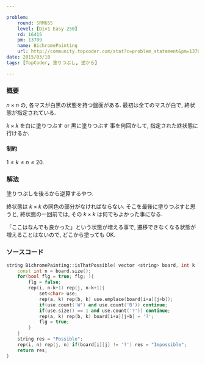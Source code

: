```yaml
---

problem:
    round: SRM655
    level: [Div1 Easy 250]
    rd: 16415
    pm: 13709
    name: BichromePainting
    url: http://community.topcoder.com/stat?c=problem_statement&pm=13709&rd=16415
date: 2015/03/10
tags: [TopCoder, 塗りつぶし, 逆から]

---
```


### 概要

$n \times n$ の, 各マスが白黒の状態を持つ盤面がある.
最初は全てのマスが白で, 終状態が指定されている.

$k \times k$ を白に塗りつぶす or 黒に塗りつぶす 事を何回かして, 指定された終状態に行けるか.

#### 制約

$1 \le k \le n \le 20$.

### 解法

塗りつぶしを後ろから逆算するやつ.

終状態は $k \times k$ の同色の部分がなければならない.
そこを最後に塗りつぶすと思うと, 終状態の一回前では, その $k \times k$ は何でもよかった事になる.

「ここはなんでも良かった」という状態が増える事で, 遷移できなくなる状態が増えることはないので, どこから塗っても OK.

### ソースコード

~~~ cpp
string BichromePainting::isThatPossible( vector <string> board, int k ){
    const int n = board.size();
    for(bool flg = true; flg; ){
        flg = false;
        rep(i, n-k+1) rep(j, n-k+1){
            set<char> use;
            rep(a, k) rep(b, k) use.emplace(board[i+a][j+b]);
            if(use.count('W') and use.count('B')) continue;
            if(use.size() == 1 and use.count('?')) continue;
            rep(a, k) rep(b, k) board[i+a][j+b] = '?';
            flg = true;
        }
    }
    string res = "Possible";
    rep(i, n) rep(j, n) if(board[i][j] != '?') res = "Impossible";
    return res;
}
~~~

